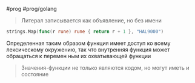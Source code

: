 #prog #prog/golang

> Литерал записывается как объявление, но без имени

```go
strings.Map(func(r rune) rune { return r + 1 }, "HAL9000")
```

Определенная таким образом функция имеет доступ ко всему лексическому окружению, так что внутренняя функция может обращаться к перемен­ ным их охватывающей функции

> Значения-функции не только явля­ются кодом, но могут иметь и состояние

